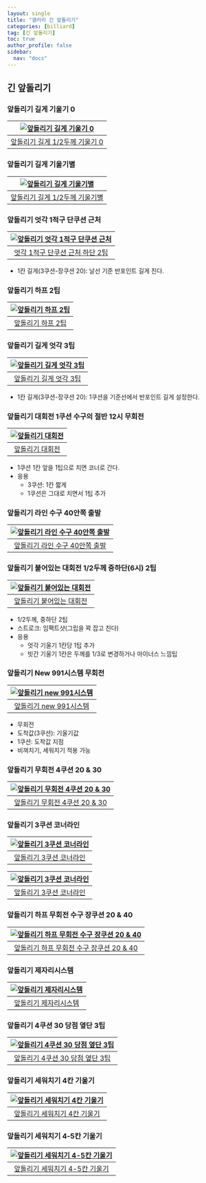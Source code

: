 ```yaml
---
layout: single
title: "갤러리 긴 앞돌리기"
categories: [billiard]
tag: [긴 앞돌리기]
toc: true
author_profile: false
sidebar:
  nav: "docs"
---
```


## 긴 앞돌리기

### 앞돌리기 길게 기울기 0

| [![앞돌리기 길게 기울기 0](/images/%EC%95%9E%EB%8F%8C%EB%A6%AC%EA%B8%B0%20%EA%B8%B0%EB%B3%B8%20%EB%B0%A9%EC%88%98.png)](/images/%EC%95%9E%EB%8F%8C%EB%A6%AC%EA%B8%B0%20%EA%B8%B0%EB%B3%B8%20%EB%B0%A9%EC%88%98.png) |
| :---: |
| [앞돌리기 길게 1/2두께 기울기 0](https://youtu.be/XF0v0q0myEg) |

### 앞돌리기 길게 기울기별

| [![앞돌리기 길게 기울기별](/images/%EC%95%9E%EB%8F%8C%EB%A6%AC%EA%B8%B0%20%EA%B8%B0%EB%B3%B8%20%EA%B8%B0%EC%9A%B8%EA%B8%B0%EB%B3%84%20%EB%B0%A9%EC%88%98.png)](/images/%EC%95%9E%EB%8F%8C%EB%A6%AC%EA%B8%B0%20%EA%B8%B0%EB%B3%B8%20%EA%B8%B0%EC%9A%B8%EA%B8%B0%EB%B3%84%20%EB%B0%A9%EC%88%98.png) |
| :---: |
| [앞돌리기 길게 1/2두께 기울기별](https://youtu.be/YvWzNoLhYXc) |

### 앞돌리기 엇각 1적구 단쿠션 근처

| [![앞돌리기 엇각 1적구 단쿠션 근처](/images/%EC%95%9E%EB%8F%8C%EB%A6%AC%EA%B8%B0%20%EC%97%87%EA%B0%81%20%ED%95%98%EB%8B%A8%202%ED%8C%81%20%EB%B0%A9%EC%88%98.png)](/images/%EC%95%9E%EB%8F%8C%EB%A6%AC%EA%B8%B0%20%EC%97%87%EA%B0%81%20%ED%95%98%EB%8B%A8%202%ED%8C%81%20%EB%B0%A9%EC%88%98.png) |
| :---: |
| [ 엇각 1적구 단쿠션 근처 하단 2팁](https://youtu.be/nb2KQFPls28) |

* 1칸 길게(3쿠션-장쿠션 20): 날선 기준 반포인트 길게 친다.

### 앞돌리기 하프 2팁

| [![앞돌리기 하프 2팁](/images/%EC%95%9E%EB%8F%8C%EB%A6%AC%EA%B8%B0%20%ED%95%98%ED%94%84%202%ED%8C%81.png)](/images/%EC%95%9E%EB%8F%8C%EB%A6%AC%EA%B8%B0%20%ED%95%98%ED%94%84%202%ED%8C%81.png) |
| :---: |
| [앞돌리기 하프 2팁](https://youtu.be/yeTISX1eJzA) |

### 앞돌리기 길게 엇각 3팁

| [![앞돌리기 길게 엇각 3팁](/images/%EC%95%9E%EB%8F%8C%EB%A6%AC%EA%B8%B0%20%EA%B8%B8%EA%B2%8C%20%EC%97%87%EA%B0%81%203%ED%8C%81.png)](/images/%EC%95%9E%EB%8F%8C%EB%A6%AC%EA%B8%B0%20%EA%B8%B8%EA%B2%8C%20%EC%97%87%EA%B0%81%203%ED%8C%81.png) |
| :---: |
| [앞돌리기 길게 엇각 3팁](https://youtu.be/qfVJ8zlK-j0) |

* 1칸 길게(3쿠션-장쿠션 20): 1쿠션을 기준선에서 반포인트 길게 설정한다.

### 앞돌리기 대회전 1쿠션 수구의 절반 12시 무회전

| [![앞돌리기 대회전](/images/%EC%95%9E%EB%8F%8C%EB%A6%AC%EA%B8%B0%20%EB%8C%80%ED%9A%8C%EC%A0%84.png)](/images/%EC%95%9E%EB%8F%8C%EB%A6%AC%EA%B8%B0%20%EB%8C%80%ED%9A%8C%EC%A0%84.png) |
| :---: |
| [앞돌리기 대회전](https://youtu.be/h77Hi2fOhh0) |

* 1쿠션 1칸 앞을 1팁으로 치면 코너로 간다.
* 응용
  * 3쿠션: 1칸 짧게
  * 1쿠션은 그대로 치면서 1팁 추가   

### 앞돌리기 라인 수구 40안쪽 출발

| [![앞돌리기 라인 수구 40안쪽 출발](/images/%EC%95%9E%EB%8F%8C%EB%A6%AC%EA%B8%B0%20%EB%9D%BC%EC%9D%B8%20%EC%88%98%EA%B5%AC%2040%EC%95%88%EC%AA%BD%20%EC%B6%9C%EB%B0%9C.png)](/images/%EC%95%9E%EB%8F%8C%EB%A6%AC%EA%B8%B0%20%EB%9D%BC%EC%9D%B8%20%EC%88%98%EA%B5%AC%2040%EC%95%88%EC%AA%BD%20%EC%B6%9C%EB%B0%9C.png) |
| :---: |
| [앞돌리기 라인 수구 40안쪽 출발](https://youtu.be/dS9mLP6ta-M) |

### 앞돌리기 붙어있는 대회전 1/2두께 중하단(6시) 2팁

| [![앞돌리기 붙어있는 대회전](/images/%EC%95%9E%EB%8F%8C%EB%A6%AC%EA%B8%B0%20%EB%B6%99%EC%96%B4%EC%9E%88%EB%8A%94%20%EB%8C%80%ED%9A%8C%EC%A0%84.png)](/images/%EC%95%9E%EB%8F%8C%EB%A6%AC%EA%B8%B0%20%EB%B6%99%EC%96%B4%EC%9E%88%EB%8A%94%20%EB%8C%80%ED%9A%8C%EC%A0%84.png) |
| :---: |
| [앞돌리기 붙어있는 대회전](https://youtu.be/FsbDBE--Gbw) |

* 1/2두께, 중하단 2팁
* 스트로크: 임팩트샷(그립을 꽉 잡고 친다)
* 응용
  * 엇각 기울기 1칸당 1팁 추가
  * 빗간 기울기 1칸은 두께를 1/3로 변경하거나 마이너스 느낌팁

### 앞돌리기 New 991시스템 무회전

| [![앞돌리기 new 991시스템](/images/%EC%95%9E%EB%8F%8C%EB%A6%AC%EA%B8%B0%20991%EC%8B%9C%EC%8A%A4%ED%85%9C.png)](/images/%EC%95%9E%EB%8F%8C%EB%A6%AC%EA%B8%B0%20991%EC%8B%9C%EC%8A%A4%ED%85%9C.png) |
| :---: |
| [앞돌리기 new 991시스템](https://youtu.be/nWsIF-k3tgo) |

* 무회전
* 도착값(3쿠션): 기울기값
* 1쿠션: 도착값 지점
* 비껴치기, 세워치기 적용 가능

### 앞돌리기 무회전 4쿠션 20 & 30

| [![앞돌리기 무회전 4쿠션 20 & 30](/images/%EC%95%9E%EB%8F%8C%EB%A6%AC%EA%B8%B0%20%EC%88%98%ED%98%B8%EC%8B%A0%20%EA%B8%B8%EA%B2%8C.png)](/images/%EC%95%9E%EB%8F%8C%EB%A6%AC%EA%B8%B0%20%EC%88%98%ED%98%B8%EC%8B%A0%20%EA%B8%B8%EA%B2%8C.png) |
| :---: |
| [앞돌리기 무회전 4쿠션 20 & 30](https://youtu.be/4u6vUyhQgyQ) |

### 앞돌리기 3쿠션 코너라인

| [![앞돌리기 3쿠션 코너라인](/images/앞돌리기_3쿠션코너1.png)](/images/앞돌리기_3쿠션코너1.png) |
| :---: |
| [앞돌리기 3쿠션 코너라인](https://youtu.be/CLCpmykB7sc) |

| [![앞돌리기 3쿠션 코너라인](/images/%EC%95%9E%EB%8F%8C%EB%A6%AC%EA%B8%B0%203%EC%BF%A0%EC%85%98%20%EC%BD%94%EB%84%88%EB%9D%BC%EC%9D%B8.png)](/images/%EC%95%9E%EB%8F%8C%EB%A6%AC%EA%B8%B0%203%EC%BF%A0%EC%85%98%20%EC%BD%94%EB%84%88%EB%9D%BC%EC%9D%B8.png) |
| :---: |
| [앞돌리기 3쿠션 코너라인](https://youtu.be/7t8xH0ipNOk) |

### 앞돌리기 하프 무회전 수구 장쿠션 20 & 40

| [![앞돌리기 하프 무회전 수구 장쿠션 20 & 40](/images/%EC%95%9E%EB%8F%8C%EB%A6%AC%EA%B8%B0%20%EC%88%98%ED%98%B8%EC%8B%A0%20%ED%95%98%ED%94%84.png)](/images/%EC%95%9E%EB%8F%8C%EB%A6%AC%EA%B8%B0%20%EC%88%98%ED%98%B8%EC%8B%A0%20%ED%95%98%ED%94%84.png) |
| :---: |
| [앞돌리기 하프 무회전 수구 장쿠션 20 & 40](https://youtu.be/-lDj6ez2Q9M) |

### 앞돌리기 제자리시스템

| [![앞돌리기 제자리시스템](/images/%EC%95%9E%EB%8F%8C%EB%A6%AC%EA%B8%B0%20%EC%A0%9C%EC%9E%90%EB%A6%AC%EC%8B%9C%EC%8A%A4%ED%85%9C.png)](/images/%EC%95%9E%EB%8F%8C%EB%A6%AC%EA%B8%B0%20%EC%A0%9C%EC%9E%90%EB%A6%AC%EC%8B%9C%EC%8A%A4%ED%85%9C.png) |
| :---: |
| [앞돌리기 제자리시스템](https://youtu.be/IwJtf8vCWTw) |

### 앞돌리기 4쿠션 30 당점 옆단 3팁

| [![앞돌리기 4쿠션 30 당점 옆단 3팁](/images/%EC%95%9E%EB%8F%8C%EB%A6%AC%EA%B8%B0%20%EC%88%98%ED%98%B8%EC%8B%A0%204%EC%BF%A0%EC%85%98%2030.png)](/images/%EC%95%9E%EB%8F%8C%EB%A6%AC%EA%B8%B0%20%EC%88%98%ED%98%B8%EC%8B%A0%204%EC%BF%A0%EC%85%98%2030.png) |
| :---: |
| [앞돌리기 4쿠션 30 당점 옆단 3팁](https://youtu.be/rqXKJiu9Vvk) |

### 앞돌리기 세워치기 4칸 기울기

| [![앞돌리기 세워치기 4칸 기울기](/images/%EC%95%9E%EB%8F%8C%EB%A6%AC%EA%B8%B0%20%EC%88%98%ED%98%B8%EC%8B%A0%204%EC%B9%B8.png)](/images/%EC%95%9E%EB%8F%8C%EB%A6%AC%EA%B8%B0%20%EC%88%98%ED%98%B8%EC%8B%A0%204%EC%B9%B8.png) |
| :---: |
| [앞돌리기 세워치기 4칸 기울기](https://youtu.be/CpPGTSNUy1Y) |

### 앞돌리기 세워치기 4-5칸 기울기

| [![앞돌리기 세워치기 4-5칸 기울기](/images/%EC%95%9E%EB%8F%8C%EB%A6%AC%EA%B8%B0%20%EB%81%8C%EC%96%B4%EC%B9%98%EA%B8%B0%20%EC%88%98%ED%98%B8%EC%8B%A0.png)](/images/%EC%95%9E%EB%8F%8C%EB%A6%AC%EA%B8%B0%20%EB%81%8C%EC%96%B4%EC%B9%98%EA%B8%B0%20%EC%88%98%ED%98%B8%EC%8B%A0.png) |
| :---: |
| [앞돌리기 세워치기 4-5칸 기울기](https://youtu.be/WoOzclT0dZw) |
